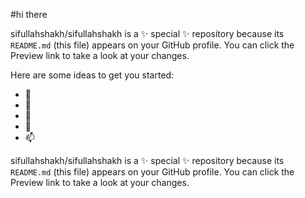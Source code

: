 #hi there


sifullahshakh/sifullahshakh is a ✨ special ✨ repository because its `README.md` (this file) appears on your GitHub profile.
You can click the Preview link to take a look at your changes.


Here are some ideas to get you started:

- 👋 
- 👀
- 🌱 
- 💞️ 
- 📫 



sifullahshakh/sifullahshakh is a ✨ special ✨ repository because its `README.md` (this file) appears on your GitHub profile.
You can click the Preview link to take a look at your changes.

